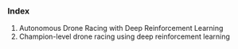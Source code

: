 ### Index

1. Autonomous Drone Racing with Deep Reinforcement Learning
2. Champion-level drone racing using deep reinforcement learning
